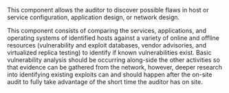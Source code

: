 This component allows the auditor to discover possible flaws in host or service configuration, application design, or network design.

This component consists of comparing the services, applications, and operating systems of identified hosts against a variety of online and offline resources (vulnerability and exploit databases, vendor advisories, and virtualized replica testing) to identify if known vulnerabilities exist.  Basic vulnerability analysis should be occurring along-side the other activities so that evidence can be gathered from the network, however, deeper research into identifying existing exploits can and should happen after the on-site audit to fully take advantage of the short time the auditor has on site.

